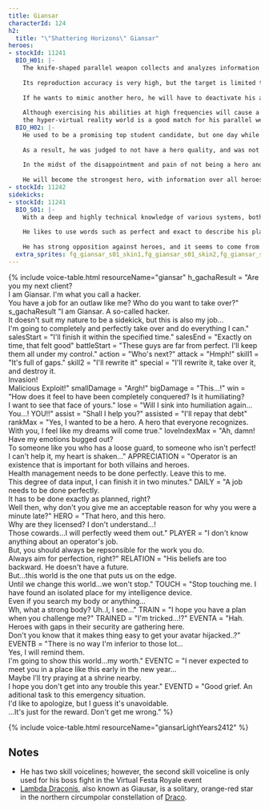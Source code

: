 ```yaml
---
title: Giansar
characterId: 124
h2:
  title: "\"Shattering Horizons\" Giansar"
heroes:
- stockId: 11241
  BIO_H01: |-
    The knife-shaped parallel weapon collects and analyzes information about the target it stabs and reproduces their appearance in his own suit.
  
    Its reproduction accuracy is very high, but the target is limited to heroes and the acquired information cannot be stocked.
  
    If he wants to mimic another hero, he will have to deactivate his ability and re-analyze them.
  
    Although exercising his abilities at high frequencies will cause a decrease in reproduction accuracy, the informationized space, for example,
    the hyper-virtual reality world is a good match for his parallel weapons, and his hacking abilities will also give him an advantage.
  BIO_H02: |-
    He used to be a promising top student candidate, but one day while being an intern at a big hero company, he came to be embroiled in a certain incident.
  
    As a result, he was judged to not have a hero quality, and was not able to obtain a hero license.
  
    In the midst of the disappointment and pain of not being a hero and being put on probation as a dangerous person, he makes a vow.
  
    He will become the strongest hero, with information over all heroes, a real hero that he always admire and long to be.
- stockId: 11242
sidekicks:
- stockId: 11241
  BIO_S01: |-
    With a deep and highly technical knowledge of various systems, both software and hardware, Giansar is very meticulous in contrast to his rough tone and demeanor.
  
    He likes to use words such as perfect and exact to describe his plans, and he is very much against any element of uncertainty.
  
    He has strong opposition against heroes, and it seems to come from his past attempt to obtain a hero license.
  extra_sprites: fg_giansar_s01_skin1,fg_giansar_s01_skin2,fg_giansar_s01_skin3,fg_giansar_s01_skin4,fg_giansar_s01_skin5,fg_giansar_s01_skin6,fg_giansar_s01_skin7,fg_giansar_s01_skin8
---
```


{% include voice-table.html resourceName="giansar"
h_gachaResult = "Are you my next client?<br>I am Giansar. I'm what you call a hacker.<br>You have a job for an outlaw like me? Who do you want to take over?"
s_gachaResult "I am Giansar. A so-called hacker.<br>It doesn't suit my nature to be a sidekick, but this is also my job...<br>I'm going to completely and perfectly take over and do everything I can."
salesStart = "I'll finish it within the specified time."
salesEnd = "Exactly on time, that felt good"
battleStart = "These guys are far from perfect. I'll keep them all under my control."
action = "Who's next?"
attack = "Hmph!"
skill1 = "It's full of gaps."
skill2 = "I'll rewrite it"
special = "I'll rewrite it, take over it, and destroy it.<br>Invasion!<br>Malicious Exploit!"
smallDamage = "Argh!"
bigDamage = "This...!"
win = "How does it feel to have been completely conquered? Is it humiliating?<br>I want to see that face of yours."
lose = "Will I sink into humiliation again...<br>You...! YOU!!"
assist = "Shall I help you?"
assisted = "I'll repay that debt"
rankMax = "Yes, I wanted to be a hero. A hero that everyone recognizes.<br>With you, I feel like my dreams will come true."
loveIndexMax = "Ah, damn! Have my emotions bugged out?<br>To someone like you who has a loose guard, to someone who isn't perfect!<br>I can't help it, my heart is shaken..."
APPRECIATION = "Operator is an existence that is important for both villains and heroes.<br>Health management needs to be done perfectly. Leave this to me.<br>This degree of data input, I can finish it in two minutes."
DAILY = "A job needs to be done perfectly.<br>It has to be done exactly as planned, right?<br>Well then, why don't you give me an acceptable reason for why you were a minute late?"
HERO = "That hero, and this hero.<br>Why are they licensed? I don't understand…!<br>Those cowards…I will perfectly weed them out."
PLAYER = "I don't know anything about an operator's job.<br>But, you should always be repsonsible for the work you do.<br>Always aim for perfection, right?"
RELATION = "His beliefs are too backward. He doesn't have a future.<br>But…this world is the one that puts us on the edge.<br>Until we change this world…we won't stop."
TOUCH = "Stop touching me. I have found an isolated place for my intelligence device.<br>Even if you search my body or anything…<br>Wh, what a strong body? Uh..I, I see…"
TRAIN = "I hope you have a plan when you challenge me?"
TRAINED = "I'm tricked…!?"
EVENTA = "Hah. Heroes with gaps in their security are gathering here.<br>Don't you know that it makes thing easy to get your avatar hijacked..?"
EVENTB = "There is no way I'm inferior to those lot…<br>Yes, I will remind them.<br>I'm going to show this world…my worth."
EVENTC = "I never expected to meet you in a place like this early in the new year...<br>Maybe I'll try praying at a shrine nearby.<br> I hope you don't get into any trouble this year."
EVENTD = "Good grief. An aditional task to this emergency situation.<br>I'd like to apologize, but I guess it's unavoidable.<br>...It's just for the reward. Don't get me wrong."
%}

{% include voice-table.html resourceName="giansarLightYears2412"
%}

## Notes

- He has two skill voicelines; however, the second skill voiceline is only used for his boss fight in the Virtual Festa Royale event
- [Lambda Draconis](https://en.wikipedia.org/wiki/Lambda_Draconis), also known as Giausar, is a solitary, orange-red star in the northern circumpolar constellation of [Draco](https://en.wikipedia.org/wiki/Draco_(constellation)).
